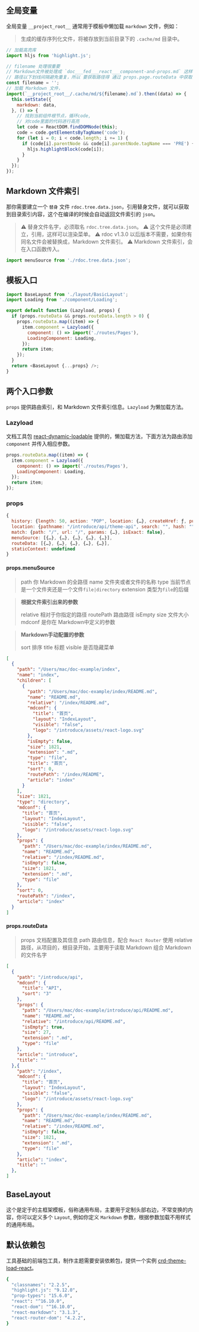 <!--
title: 主题定制API
sort: 3
-->

## 全局变量

全局变量 `__project_root__` 通常用于模板中懒加载 `markdown` 文件，例如：

> 生成的缓存序列化文件，将被存放到当前目录下的 `.cache/md` 目录中。

```js
// 加载高亮库
import hljs from 'highlight.js';

// filename 处理很重要
// Markdown文件被处理成 `doc___fed___react___component-and-props.md` 这样,
// 路径以下划线间隔避免重复，所以 要获取路径得 通过 props.page.routeData 中获取 relative 路径来处理
const filename = '';
// 加载 Markdown 文件，
import(`__project_root__/.cache/md/${filename}.md`).then((data) => {
  this.setState({
    markdown: data,
  }, () => {
    // 找到当前组件根节点，循环code,
    // 对code里面的代码进行高亮
    let code = ReactDOM.findDOMNode(this);
    code = code.getElementsByTagName('code');
    for (let i = 0; i < code.length; i += 1) {
      if (code[i].parentNode && code[i].parentNode.tagName === 'PRE') {
        hljs.highlightBlock(code[i]);
      }
    }
  });
});
```

## Markdown 文件索引

那你需要建立一个 `替身` 文件 `rdoc.tree.data.json`，引用替身文件，就可以获取到目录索引内容，这个在编译的时候会自动返回文件索引的 `json`。

> ⚠️ 替身文件名字，必须取名 `rdoc.tree.data.json`。
> ⚠️ 这个文件是必须建立，引用，这样可以渲染菜单。
> ⚠️ rdoc v1.3.0 以后版本不需要，如果你有同名文件会被替换成，Markdown 文件索引。
> ⚠️ Markdown 文件索引，会在入口函数传入。

```js
import menuSource from './rdoc.tree.data.json';
```

## 模板入口

```js
import BaseLayout from './layout/BasicLayout';
import Loading from './component/Loading';

export default function (Lazyload, props) {
  if (props.routeData && props.routeData.length > 0) {
    props.routeData.map((item) => {
      item.component = Lazyload({
        component: () => import('./routes/Pages'),
        LoadingComponent: Loading,
      });
      return item;
    });
  }
  return <BaseLayout {...props} />;
}
```

## 两个入口参数

`props` 提供路由索引，和 Markdown 文件索引信息。`Lazyload` 为懒加载方法。

### Lazyload

文档工具包 [react-dynamic-loadable](https://github.com/jaywcjlove/react-dynamic-loadable) 提供的，懒加载方法，下面方法为路由添加 `component` 并传入相应参数。

```js
props.routeData.map((item) => {
  item.component = Lazyload({
    component: () => import('./routes/Pages'),
    LoadingComponent: Loading,
  });
  return item;
});
```

### props

```js
{
  history: {length: 50, action: "POP", location: {…}, createHref: ƒ, push: ƒ, …},
  location: {pathname: "/introduce/api/theme-api", search: "", hash: "", state: undefined},
  match: {path: "/", url: "/", params: {…}, isExact: false},
  menuSource: [{…}, {…}, {…}, {…}, {…}],
  routeData: [{…}, {…}, {…}, {…}, {…}],
  staticContext: undefined
}
```

#### props.menuSource

> path 你 Markdown 的全路径
> name 文件夹或者文件的名称
> type 当前节点是一个文件夹还是一个文件`file|directory`
> extension 类型为`file`的后缀

> **根据文件索引出来的参数**
>
> relative 相对于你指定的路径
> routePath 路由路径
> isEmpty
> size 文件大小
> mdconf 是你在 Markdown中定义的参数

> **Markdown手动配置的参数**
>
> sort 排序
> title 标题
> visible 是否隐藏菜单

```json
[
  {
    "path": "/Users/mac/doc-example/index",
    "name": "index",
    "children": [
      {
        "path": "/Users/mac/doc-example/index/README.md",
        "name": "README.md",
        "relative": "/index/README.md",
        "mdconf": {
          "title": "首页",
          "layout": "IndexLayout",
          "visible": "false",
          "logo": "/introduce/assets/react-logo.svg"
        },
        "isEmpty": false,
        "size": 1821,
        "extension": ".md",
        "type": "file",
        "title": "首页",
        "sort": 0,
        "routePath": "/index/README",
        "article": "index"
      }
    ],
    "size": 1821,
    "type": "directory",
    "mdconf": {
      "title": "首页",
      "layout": "IndexLayout",
      "visible": "false",
      "logo": "/introduce/assets/react-logo.svg"
    },
    "props": {
      "path": "/Users/mac/doc-example/index/README.md",
      "name": "README.md",
      "relative": "/index/README.md",
      "isEmpty": false,
      "size": 1821,
      "extension": ".md",
      "type": "file"
    },
    "sort": 0,
    "routePath": "/index",
    "article": "index"
  }
]
```

#### props.routeData

> props 文档配置及其信息
> path 路由信息，配合 `React Router` 使用
> relative 路径，从项目的，根目录开始，主要用于读取 Markdown 组合 Markdown 的文件名字

```json
[
  {
    "path": "/introduce/api",
    "mdconf": {
      "title": "API",
      "sort": "3"
    },
    "props": {
      "path": "/Users/mac/doc-example/introduce/api/README.md",
      "name": "README.md",
      "relative": "/introduce/api/README.md",
      "isEmpty": true,
      "size": 27,
      "extension": ".md",
      "type": "file"
    },
    "article": "introduce",
    "title": ""
  },{
    "path": "/index",
    "mdconf": {
      "title": "首页",
      "layout": "IndexLayout",
      "visible": "false",
      "logo": "/introduce/assets/react-logo.svg"
    },
    "props": {
      "path": "/Users/mac/doc-example/index/README.md",
      "name": "README.md",
      "relative": "/index/README.md",
      "isEmpty": false,
      "size": 1821,
      "extension": ".md",
      "type": "file"
    },
    "article": "index",
    "title": ""
  },
]
```

## BaseLayout

这个是定于的主框架模板，俗称通用布局，主要用于定制头部右边，不常变换的内容，你可以定义多个 `Layout`, 例如你定义 `Markdown` 参数，根据参数加载不用样式的通用布局。

## 默认依赖包

工具基础的前端包工具，制作主题需要安装依赖包，提供一个实例 [crd-theme-load-react](https://github.com/react-doc/crd-theme-load-react)。

```bash
{
  "classnames": "2.2.5",
  "highlight.js": "9.12.0",
  "prop-types": "15.6.0",
  "react": "^16.10.0",
  "react-dom": "^16.10.0",
  "react-markdown": "3.1.3",
  "react-router-dom": "4.2.2",
}
```

